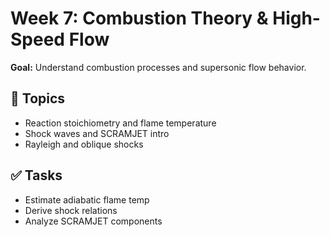 # Week 7: Combustion Theory & High-Speed Flow

**Goal:** Understand combustion processes and supersonic flow behavior.

## 🔧 Topics
- Reaction stoichiometry and flame temperature
- Shock waves and SCRAMJET intro
- Rayleigh and oblique shocks

## ✅ Tasks
- Estimate adiabatic flame temp
- Derive shock relations
- Analyze SCRAMJET components
